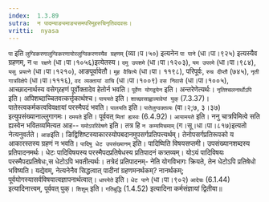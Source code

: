 ```yaml
---
index:  1.3.89
sutra:  न पादम्याङ्यमाङ्यसमपरिमुहरुचिनृतिवदवसः।
vritti:  nyasa
---
```


`पा` इति `लुग्विकरणालुग्विकरणायोरलुग्विकरणस्यैव ग्रहणम्` (व्या।प।५०) इत्यनेन `पा पाने` (धा।पा।९२५) इत्यस्यैव ग्रहणम्, न `पा रक्षणे` (धा।पा।१०५६)इत्येतस्य। `दमु उपशमे` (धा।पा।१२०३), `यम उपरमे` (धा।पा।९८४), `यसु प्रयत्ने` (धा।पा।१२१०), आङपूर्वावेतौ। `मुह वैचित्ये` (धा।पा। ११९८), परिपूर्वः, `रुच दीप्तौ` (७४५), `नृती गात्रविक्षेपे` (धा।पा।१११६), `वद व्यक्तायां वाचि` (धा।पा।१००९) `वस निवासे` (धा।पा।१००५), आच्छादनार्थस्य वसेग्र्रहणं पूर्वोक्तादेव हेतोर्न भवति। `पूर्वेण योगद्वयेन` इति। अन्तरेणेत्यर्थः। `नृतिश्चलनार्थोऽपि` इति। अपिशब्दाच्चितवत्कर्त्तृकार्थश्च। `पाययते` इति। `शाच्छासाह्वाव्यावेपां युक्` (7.3.37)। पातेस्त्वकर्मकत्वविवक्षायां परस्मैपदं भवति। `पालयति` इति। `पातेलुग्वक्तव्यः` (वा।२;७, ३।३७) इत्युपसंख्यानाल्लुगागमः। `दमयते` इति। पूर्ववत् `मितां ह्यस्वः` (6.4.92)। `आयामयते` इति। ननु चात्रपिमित्वे सति ह्यस्वेन भवितव्यमित्यत आह-- `यमोऽपरिवेषणे` इति। तत्र हि `न कम्यमिचमाम्` (ग।सू।धा।पा।८१७)इत्यतो नेत्यनुवर्तते। `आङ`इति। ङिद्विशिष्टस्याकारस्योपबदानमुपसर्गप्रतिपत्त्यर्थम्। तेनोपसर्गप्रतिरूपको य आकारस्तस्य ग्रहणं न भवति।
`पादिषु धेट उपसंख्यानम्` इति। पादिष्विति विषयसप्तमी। उपसंख्यानशब्दस्य प्रतिपादनमर्थः। धेटः पादिविषयस्य परस्मैपदप्रतिषेधस्य प्रतिपादनं कत्र्तव्यम्। योऽयं पादिविषयः परस्मैपदप्रतिषेधः,स धेटोऽपि भवतीत्यर्थः। तत्रेदं प्रतिपादनम्- नेति योगविभागः क्रियते, तेन धेटोऽपि प्रतिषेधो भविष्यति। यद्येवम्, नेत्यनेनैव सिद्धत्वात् पादीनां ग्रहणमनर्थकम्? नानर्थकम्; पूर्वयोगस्यासर्वविषयात्वज्ञापनार्थत्वात्। `धापयेते` इति। `धेट पाने` (धा।पा।९०२) `आदेचः` (6.1.44) इत्यादिनात्त्वम्, पूर्ववत् पुक्। `शिशुम्` इति। `गतिबुद्धि` (1.4.52) इत्यादिना कर्मसंज्ञायां द्वितीया॥
